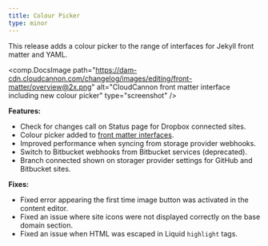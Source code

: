 ```yaml
---
title: Colour Picker
type: minor
---
```


This release adds a colour picker to the range of interfaces for Jekyll front matter and YAML.

<comp.DocsImage path="https://dam-cdn.cloudcannon.com/changelog/images/editing/front-matter/overview@2x.png" alt="CloudCannon front matter interface including new colour picker" type="screenshot" />

**Features:**

* Check for changes call on Status page for Dropbox connected sites.
* Colour picker added to [front matter interfaces](/documentation/edit/interfaces/front-matter-editor/).
* Improved performance when syncing from storage provider webhooks.
* Switch to Bitbucket webhooks from Bitbucket services (deprecated).
* Branch connected shown on storager provider settings for GitHub and Bitbucket sites.

**Fixes:**

* Fixed error appearing the first time image button was activated in the content editor.
* Fixed an issue where site icons were not displayed correctly on the base domain section.
* Fixed an issue when HTML was escaped in Liquid `highlight` tags.
